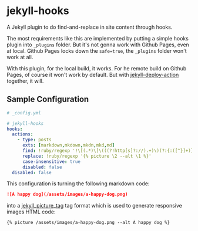 # jekyll-hooks
A Jekyll plugin to do find-and-replace in site content through hooks.

The most requirements like this are implemented by putting a simple hooks plugin into `_plugins` folder.
But it's not gonna work with Github Pages, even at local.
Github Pages locks down the `safe=true`, the `_plugins` folder won't work at all.

With this plugin, for the local build, it works.
For he remote build on Github Pages, of course it won't work by default.
But with [jekyll-deploy-action](https://github.com/jeffreytse/jekyll-deploy-action) together, it will.

## Sample Configuration

```yaml
# _config.yml

# jekyll-hooks
hooks:
  actions:
    - type: posts
      exts: [markdown,mkdown,mkdn,mkd,md]
      find: !ruby/regexp '!\[(.*)\]\(((?!http[s]?://).+)\)(?:{:([^}]+)})*'
      replace: !ruby/regexp '{% picture \2 --alt \1 %}'
      case-insensitive: true
      disabled: false
  disabled: false
```

This configuration is turning the following markdown code:

```markdown
![A happy dog](/assets/images/a-happy-dog.png)
```

into a [jekyll_picture_tag]() tag format which is used to generate responsive images HTML code:

```
{% picture /assets/images/a-happy-dog.png --alt A happy dog %}
```
